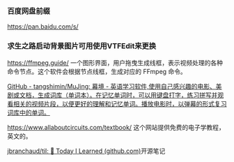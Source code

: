 ### 百度网盘前缀
https://pan.baidu.com/s/

### 求生之路启动背景图片可用使用VTFEdit来更换

https://ffmpeg.guide/ 一个图形界面，用户拖曳生成线框，表示视频处理的各种命令节点。这个软件会根据节点线框，生成对应的 FFmpeg 命令。


[GitHub - tangshimin/MuJing: 幕境 - 英语学习软件,使用自己感兴趣的电影、美剧或文档，生成词库（单词本）。在记忆单词时，可以用键盘打字，练习拼写并观看相关的视频片段，以便更好的理解和记忆单词。播放电影时，以弹幕的形式复习词库中的单词。](https://github.com/tangshimin/MuJing)



https://www.allaboutcircuits.com/textbook/ 这个网站提供免费的电子学教程，英文的。



[jbranchaud/til: :memo: Today I Learned (github.com)](https://github.com/jbranchaud/til)开源笔记




